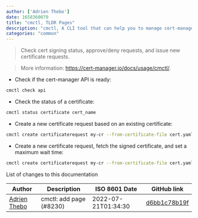 ```yaml
---
author: ['Adrien Thebo']
date: 1658360070
title: "cmctl, TLDR Pages"
description: "cmctl, A CLI tool that can help you to manage cert-manager resources inside your cluster."
categories: "common"
---
```

> Check cert signing status, approve/deny requests, and issue new certificate requests.

> More information: <https://cert-manager.io/docs/usage/cmctl/>.

- Check if the cert-manager API is ready:

```bash
cmctl check api
```

- Check the status of a certificate:

```bash
cmctl status certificate cert_name
```

- Create a new certificate request based on an existing certificate:

```bash
cmctl create certificaterequest my-cr --from-certificate-file cert.yaml
```

- Create a new certificate request, fetch the signed certificate, and set a maximum wait time:

```bash
cmctl create certificaterequest my-cr --from-certificate-file cert.yaml --fetch-certificate --timeout 20m
```
List of changes to this documentation


Author | Description | ISO 8601 Date | GitHub link
------|-----|-----|-----
[Adrien Thebo](mailto:adrien@lagrange-automation.io) | cmctl: add page (#8230) | 2022-07-21T01:34:30 | [d6bb1c78b19f](https://github.com/tldr-pages/tldr/commit/d6bb1c78b19fe78a2780b0c97829449d37b8d5df)

